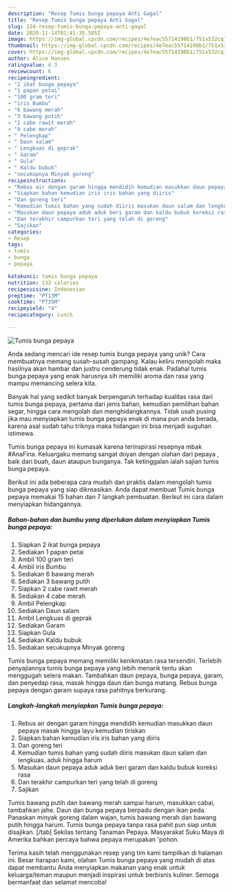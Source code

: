 ```yaml
---
description: "Resep Tumis bunga pepaya Anti Gagal"
title: "Resep Tumis bunga pepaya Anti Gagal"
slug: 224-resep-tumis-bunga-pepaya-anti-gagal
date: 2020-11-14T01:41:35.585Z
image: https://img-global.cpcdn.com/recipes/4e7eac55714198b1/751x532cq70/tumis-bunga-pepaya-foto-resep-utama.jpg
thumbnail: https://img-global.cpcdn.com/recipes/4e7eac55714198b1/751x532cq70/tumis-bunga-pepaya-foto-resep-utama.jpg
cover: https://img-global.cpcdn.com/recipes/4e7eac55714198b1/751x532cq70/tumis-bunga-pepaya-foto-resep-utama.jpg
author: Alice Hansen
ratingvalue: 4.3
reviewcount: 6
recipeingredient:
- "2 ikat bunga pepaya"
- "1 papan petai"
- "100 gram teri"
- "iris Bumbu"
- "6 bawang merah"
- "3 bawang putih"
- "2 cabe rawit merah"
- "4 cabe merah"
- " Pelengkap"
- " Daun salam"
- " Lengkuas di geprak"
- " Garam"
- " Gula"
- " Kaldu bubuk"
- "secukupnya Minyak goreng"
recipeinstructions:
- "Rebus air dengan garam hingga mendidih kemudian masukkan daun pepaya masak hingga layu kemudian tiriskan"
- "Siapkan bahan kemudian iris iris bahan yang diiris"
- "Dan goreng teri"
- "Kemudian tumis bahan yang sudah diiris masukan daun salam dan lengkuas..aduk hingga harum"
- "Masukan daun pepaya aduk aduk beri garam dan kaldu bubuk koreksi rasa"
- "Dan terakhir campurkan teri yang telah di goreng"
- "Sajikan"
categories:
- Resep
tags:
- tumis
- bunga
- pepaya

katakunci: tumis bunga pepaya 
nutrition: 133 calories
recipecuisine: Indonesian
preptime: "PT13M"
cooktime: "PT35M"
recipeyield: "4"
recipecategory: Lunch

---
```



![Tumis bunga pepaya](https://img-global.cpcdn.com/recipes/4e7eac55714198b1/751x532cq70/tumis-bunga-pepaya-foto-resep-utama.jpg)

Anda sedang mencari ide resep tumis bunga pepaya yang unik? Cara membuatnya memang susah-susah gampang. Kalau keliru mengolah maka hasilnya akan hambar dan justru cenderung tidak enak. Padahal tumis bunga pepaya yang enak harusnya sih memiliki aroma dan rasa yang mampu memancing selera kita.

Banyak hal yang sedikit banyak berpengaruh terhadap kualitas rasa dari tumis bunga pepaya, pertama dari jenis bahan, kemudian pemilihan bahan segar, hingga cara mengolah dan menghidangkannya. Tidak usah pusing jika mau menyiapkan tumis bunga pepaya enak di mana pun anda berada, karena asal sudah tahu triknya maka hidangan ini bisa menjadi suguhan istimewa.

Tumis bunga pepaya ini kumasak karena terinspirasi resepnya mbak #AnaFina. Keluargaku memang sangat doyan dengan olahan dari pepaya , baik dari buah, daun ataupun bunganya. Tak ketinggalan ialah sajian tumis bunga pepaya.


Berikut ini ada beberapa cara mudah dan praktis dalam mengolah tumis bunga pepaya yang siap dikreasikan. Anda dapat membuat Tumis bunga pepaya memakai 15 bahan dan 7 langkah pembuatan. Berikut ini cara dalam menyiapkan hidangannya.

<!--inarticleads1-->

##### Bahan-bahan dan bumbu yang diperlukan dalam menyiapkan Tumis bunga pepaya:

1. Siapkan 2 ikat bunga pepaya
1. Sediakan 1 papan petai
1. Ambil 100 gram teri
1. Ambil iris Bumbu
1. Sediakan 6 bawang merah
1. Sediakan 3 bawang putih
1. Siapkan 2 cabe rawit merah
1. Sediakan 4 cabe merah
1. Ambil  Pelengkap
1. Sediakan  Daun salam
1. Ambil  Lengkuas di geprak
1. Sediakan  Garam
1. Siapkan  Gula
1. Sediakan  Kaldu bubuk
1. Sediakan secukupnya Minyak goreng


Tumis bunga pepaya memang memiliki kenikmatan rasa tersendiri. Terlebih penyajiannya tumis bunga pepaya yang lebih menarik tentu akan menggugah selera makan. Tambahkan daun pepaya, bunga pepaya, garam, dan penyedap rasa, masak hingga daun dan bunga matang. Rebus bunga pepaya dengan garam supaya rasa pahitnya berkurang. 

<!--inarticleads2-->

##### Langkah-langkah menyiapkan Tumis bunga pepaya:

1. Rebus air dengan garam hingga mendidih kemudian masukkan daun pepaya masak hingga layu kemudian tiriskan
1. Siapkan bahan kemudian iris iris bahan yang diiris
1. Dan goreng teri
1. Kemudian tumis bahan yang sudah diiris masukan daun salam dan lengkuas..aduk hingga harum
1. Masukan daun pepaya aduk aduk beri garam dan kaldu bubuk koreksi rasa
1. Dan terakhir campurkan teri yang telah di goreng
1. Sajikan


Tumis bawang putih dan bawang merah sampai harum, masukkan cabai, tambahkan jahe. Daun dan bunga pepaya berpadu dengan ikan peda. Panaskan minyak goreng dalam wajan, tumis bawang merah dan bawang putih hingga harum. Tumis bunga pepaya tanpa rasa pahit pun siap untuk disajikan. [/tab] Sekilas tentang Tanaman Pepaya. Masyarakat Suku Maya di Amerika bahkan percaya bahwa pepaya merupakan &#39;pohon. 

Terima kasih telah menggunakan resep yang tim kami tampilkan di halaman ini. Besar harapan kami, olahan Tumis bunga pepaya yang mudah di atas dapat membantu Anda menyiapkan makanan yang enak untuk keluarga/teman maupun menjadi inspirasi untuk berbisnis kuliner. Semoga bermanfaat dan selamat mencoba!
